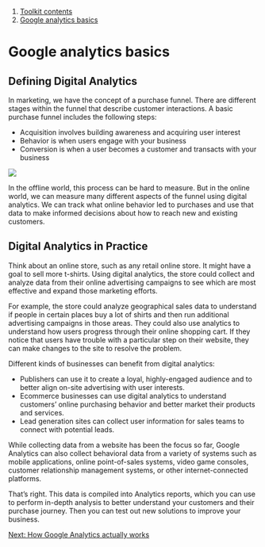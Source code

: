 1.  [Toolkit contents](contents)
2.  [Google analytics basics](#)

# Google analytics basics

## Defining Digital Analytics

In marketing, we have the concept of a purchase funnel. There are different stages within the funnel that describe customer interactions. A basic purchase funnel includes the following steps:

*   Acquisition involves building awareness and acquiring user interest
*   Behavior is when users engage with your business
*   Conversion is when a user becomes a customer and transacts with your business

![](/public/images/acquisition-behavior-conversion.png)

In the offline world, this process can be hard to measure. But in the online world, we can measure many different aspects of the funnel using digital analytics. We can track what online behavior led to purchases and use that data to make informed decisions about how to reach new and existing customers.

## Digital Analytics in Practice

Think about an online store, such as any retail online store. It might have a goal to sell more t-shirts. Using digital analytics, the store could collect and analyze data from their online advertising campaigns to see which are most effective and expand those marketing efforts.

For example, the store could analyze geographical sales data to understand if people in certain places buy a lot of shirts and then run additional advertising campaigns in those areas. They could also use analytics to understand how users progress through their online shopping cart. If they notice that users have trouble with a particular step on their website, they can make changes to the site to resolve the problem.

Different kinds of businesses can benefit from digital analytics:

*   Publishers can use it to create a loyal, highly-engaged audience and to better align on-site advertising with user interests.
*   Ecommerce businesses can use digital analytics to understand customers’ online purchasing behavior and better market their products and services.
*   Lead generation sites can collect user information for sales teams to connect with potential leads.

While collecting data from a website has been the focus so far, Google Analytics can also collect behavioral data from a variety of systems such as mobile applications, online point-of-sales systems, video game consoles, customer relationship management systems, or other internet-connected platforms.

That’s right. This data is compiled into Analytics reports, which you can use to perform in-depth analysis to better understand your customers and their purchase journey. Then you can test out new solutions to improve your business.

[Next: How Google Analytics actually works](/google-analytics-guide/google-analytics-basics/how-google-analytics-actually-works/)